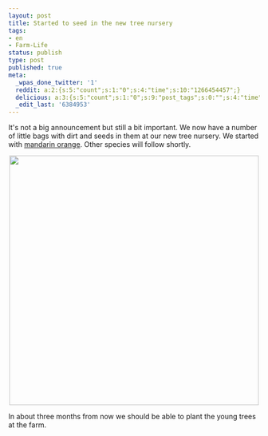 ```yaml
---
layout: post
title: Started to seed in the new tree nursery
tags:
- en
- Farm-Life
status: publish
type: post
published: true
meta:
  _wpas_done_twitter: '1'
  reddit: a:2:{s:5:"count";s:1:"0";s:4:"time";s:10:"1266454457";}
  delicious: a:3:{s:5:"count";s:1:"0";s:9:"post_tags";s:0:"";s:4:"time";s:10:"1266454455";}
  _edit_last: '6384953'
---
```

It's not a big announcement but still a bit important. We now have a number of little bags with dirt and seeds in them at our new tree nursery. We started with <a href="http://en.wikipedia.org/wiki/Mandarin_orange">mandarin orange</a>. Other species will follow shortly.

<div style="text-align:center;"><a href="http://www.flickr.com/photos/34665899@N00/4269749898" title="View '' on Flickr.com"><img border="0" width="500" alt="" src="http://farm5.static.flickr.com/4071/4269749898_ab40b3a1c6.jpg"></a></div>

In about three months from now we should be able to plant the young trees at the farm.
